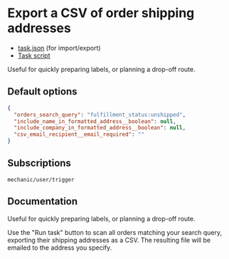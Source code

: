 # Export a CSV of order shipping addresses

* [task.json](../../tasks/export-a-csv-of-order-shipping-addresses.json) (for import/export)
* [Task script](./script.liquid)

Useful for quickly preparing labels, or planning a drop-off route.

## Default options

```json
{
  "orders_search_query": "fulfillment_status:unshipped",
  "include_name_in_formatted_address__boolean": null,
  "include_company_in_formatted_address__boolean": null,
  "csv_email_recipient__email_required": ""
}
```

## Subscriptions

```liquid
mechanic/user/trigger
```

## Documentation

Useful for quickly preparing labels, or planning a drop-off route.

Use the "Run task" button to scan all orders matching your search query, exporting their shipping addresses as a CSV. The resulting file will be emailed to the address you specify.

